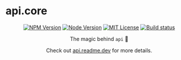 # api.core

<p align="center">
  <a href="https://npm.im/api.core"><img src="https://img.shields.io/npm/v/api.core?style=for-the-badge" alt="NPM Version"></a>
  <a href="https://npm.im/api.core"><img src="https://img.shields.io/node/v/api.core?style=for-the-badge" alt="Node Version"></a>
  <a href="https://npm.im/api.core"><img src="https://img.shields.io/npm/l/api.core?style=for-the-badge" alt="MIT License"></a>
  <a href="https://github.com/readmeio/api"><img src="https://img.shields.io/github/actions/workflow/status/readmeio/api/ci.yml?branch=main&style=for-the-badge" alt="Build status"></a>
</p>

<p align="center">
The magic behind <code>api</code> 🧙
</p>

<p align="center">
Check out <a href="https://api.readme.dev">api.readme.dev</a> for more details.
</p>
